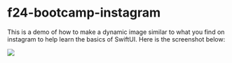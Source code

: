 # f24-bootcamp-instagram

This is a demo of how to make a dynamic image similar to what you find on instagram to help learn the basics of SwiftUI. Here is the screenshot below:

![](https://github.com/alobo4/f24-bootcamp-instagram/blob/main/demo.gif)
